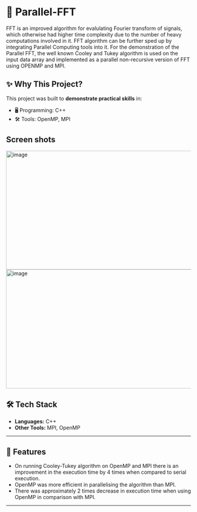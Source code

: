 # 📌 Parallel-FFT

FFT is an improved algorithm for evalulating Fourier transform of signals, which otherwise had higher time complexity due to the number of heavy computations involved in it. FFT algorithm can be further sped up by integrating Parallel Computing tools into it. For the demonstration of the Parallel FFT, the well known Cooley and Tukey algorithm is used on the input data array and implemented as a parallel non-recursive version of FFT using OPENMP and MPI.

## ✨ Why This Project?
This project was built to **demonstrate practical skills** in:
- 🖥️ Programming: C++  
- 🛠️ Tools: OpenMP, MPI

## Screen shots
<img width="519" height="323" alt="image" src="https://github.com/user-attachments/assets/e86c61fb-2fc4-4b08-ae68-e4d7d928e05a" />
<img width="512" height="324" alt="image" src="https://github.com/user-attachments/assets/ad11b4e2-b913-4b70-8f2e-218c9e274748" />



## 🛠️ Tech Stack
- **Languages:** C++  
- **Other Tools:** MPI, OpenMP  

---

## 🚀 Features
- On running Cooley-Tukey algorithm on OpenMP and MPI there is an improvement in the execution time by 4 times when compared to serial execution.
- OpenMP was more efficient in parallelising the algorithm than MPI.
- There was approximately 2 times decrease in execution time when using OpenMP in comparison with MPI. 
---
